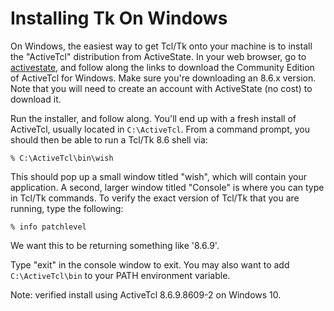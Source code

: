 # Installing Tk On Windows

On Windows, the easiest way to get Tcl/Tk onto your machine is to install the
"ActiveTcl" distribution from ActiveState. In your web browser, go to
[activestate](http://www.activestate.com), and follow along the links to
download the Community Edition of ActiveTcl for Windows. Make sure you're
downloading an 8.6.x version.  Note that you will need to create an account with
ActiveState (no cost) to download it.

Run the installer, and follow along. You'll end up with a fresh install of
ActiveTcl, usually located in `C:\ActiveTcl`. From a command prompt, you should
then be able to run a Tcl/Tk 8.6 shell via:

```
% C:\ActiveTcl\bin\wish
```

This should pop up a small window titled "wish", which will contain your
application. A second, larger window titled "Console" is where you can type in
Tcl/Tk commands. To verify the exact version of Tcl/Tk that you are running,
type the following:

```
% info patchlevel
```

We want this to be returning something like '8.6.9'.

Type "exit" in the console window to exit. You may also want to add
`C:\ActiveTcl\bin` to your PATH environment variable.

Note: verified install using ActiveTcl 8.6.9.8609-2 on Windows 10.
